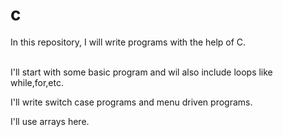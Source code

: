 # c
In this repository, I will write programs with the help of C.

<br> I'll start with some basic program and wil also include loops like while,for,etc.


<P> I'll write switch case programs and menu driven programs. </P>
I'll use arrays here.
